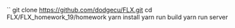 ``
git clone https://github.com/dodgecu/FLX.git
cd FLX/FLX_homework_19/homework
yarn install
yarn run build
yarn run server

```

```
